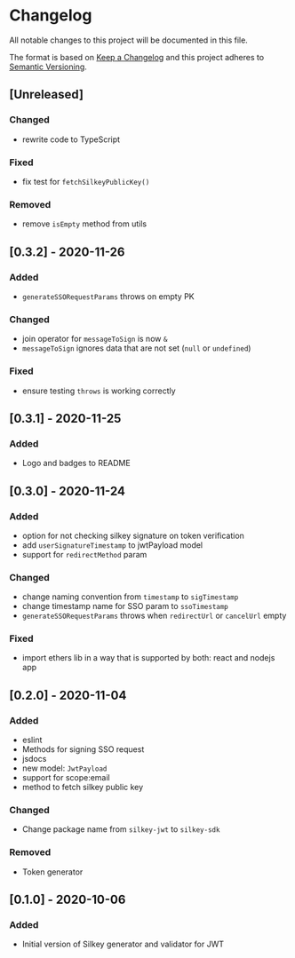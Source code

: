# Changelog
All notable changes to this project will be documented in this file.

The format is based on [Keep a Changelog](http://keepachangelog.com/en/1.0.0/)
and this project adheres to [Semantic Versioning](http://semver.org/spec/v2.0.0.html).

## [Unreleased]
### Changed
- rewrite code to TypeScript

### Fixed
- fix test for `fetchSilkeyPublicKey()`

### Removed
- remove `isEmpty` method from utils

## [0.3.2] - 2020-11-26
### Added
- `generateSSORequestParams` throws on empty PK

### Changed
- join operator for `messageToSign` is now `&`
- `messageToSign` ignores data that are not set (`null` or `undefined`)

### Fixed
- ensure testing `throws` is working correctly

## [0.3.1] - 2020-11-25
### Added
- Logo and badges to README

## [0.3.0] - 2020-11-24
### Added
- option for not checking silkey signature on token verification
- add `userSignatureTimestamp` to jwtPayload model
- support for `redirectMethod` param

### Changed
- change naming convention from `timestamp` to `sigTimestamp`
- change timestamp name for SSO param to `ssoTimestamp`
- `generateSSORequestParams` throws when `redirectUrl` or `cancelUrl` empty

### Fixed
- import ethers lib in a way that is supported by both: react and nodejs app

## [0.2.0] - 2020-11-04
### Added
- eslint
- Methods for signing SSO request 
- jsdocs
- new model: `JwtPayload`
- support for scope:email
- method to fetch silkey public key

### Changed
- Change package name from `silkey-jwt` to `silkey-sdk`

### Removed 
- Token generator

## [0.1.0] - 2020-10-06
### Added 
- Initial version of Silkey generator and validator for JWT
